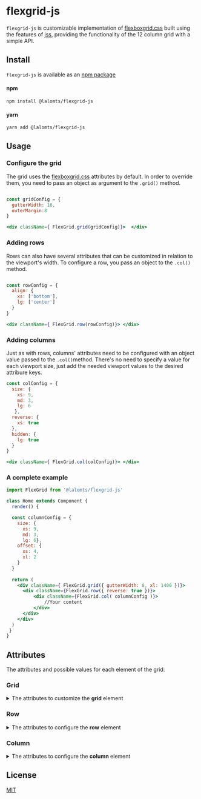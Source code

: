 # flexgrid-js

`flexgrid-js` is customizable implementation of [flexboxgrid.css](https://github.com/evgenyrodionov/flexboxgrid2) built using the features of [jss](https://github.com/cssinjs/jss), providing the functionality of the 12 column grid with a simple API. 


## Install 

`flexgrid-js` is available as an [npm package](https://www.npmjs.com/package/flexgrid-js)
#### npm 
```
npm install @lalomts/flexgrid-js
````

#### yarn 
````
yarn add @lalomts/flexgrid-js
````


## Usage 
### Configure the grid 
The grid uses the [flexboxgrid.css](https://github.com/evgenyrodionov/flexboxgrid2) attributes by default. In order to override them, you need to pass an object as argument to the `.grid()` method. 

```jsx

const gridConfig = { 
  gutterWidth: 16, 
  outerMargin:8 
}

<div className={ FlexGrid.grid(gridConfig)}>  </div> 
````

### Adding rows 
Rows can also have several attributes that can be customized in relation to the viewport's width. To configure a row, you pass an object to the `.col()` method. 

```jsx 

const rowConfig = {
  align: { 
    xs: ['bottom'], 
    lg: ['center']
  }
}

<div className={ FlexGrid.row(rowConfig)}> </div>
```

### Adding columns 
Just as with rows, columns' attributes need to be configured with an object value passed to the `.col()`method. There's no need to specify a value for each viewport size, just add the needed viewport values to the desired attribure keys. 

```jsx
const colConfig = { 
  size: {
    xs: 9, 
    md: 3, 
    lg: 6
   }, 
  reverse: {
    xs: true
  }, 
  hidden: {
    lg: true
  }
}

<div className={ FlexGrid.col(colConfig)}> </div>
````

### A complete example
```jsx 
import FlexGrid from '@lalomts/flexgrid-js'

class Home extends Component {
  render() {

  const columnConfig = { 
    size: { 
      xs: 9,
      md: 3, 
      lg: 6}, 
    offset: {
      xs: 4, 
      xl: 2
    }
  }
  
  return (
    <div className={ FlexGrid.grid({ gutterWidth: 8, xl: 1400 })}> 
      <div className={FlexGrid.row({ reverse: true })}>
          <div className={FlexGrid.col( columnConfig )}>
              //Your content 
          </div>
      </div>
    </div>
  )
 }
}
````



## Attributes 
The attributes and possible values for each element of the grid: 

### Grid
<details> 
  <summary> The attributes to customize the <strong>grid</strong> element </summary>
</br>

| Attribute | Description | Values | Example |
| --- | --- | --- | --- |
| **gutterWidth** | The space between each of the grid's columns | Number | `gutterWidth: 16`|
| **outerMargin** | The margin (left and right) of the container | Number | `outerMargin: 32`|
| **xs** | The min screen width the x small viewport size | Number | ` xs: 0` |
| **sm** | The min screen width the small viewport size | Number | ` sm: 578` |
| **md** | The min screen width the medium viewport size | Number | ` xs: 768` |
| **lg** | The min screen width the large viewport size | Number | ` lg: 992` |
| **xl** | The min screen width the x large viewport size | Number | ` xl: 1250` |
</details> 

### Row
<details> 
  <summary> The attributes to configure the <strong>row</strong> element </summary>
</br>

| Attribute | Description | Values | Example |
| --- | --- | --- | --- |
| **align** | How the elements should be aligned inside a row for a specific viewport size | Array: start, center, end, top, bottom, middle | `align: {xs: ['bottom', 'center', xl: ['start']}`|
| **dist** | How the elements should be distributed inside a row for a specific viewport size | around, between| `dist: { xs: 'around' }`|
| **reverse** | Reverse the order of the elements inside a row | Bool | `reverse: true `|
</details> 


### Column
<details> 
  <summary> The attributes to configure the <strong>column</strong> element </summary>
</br>

| Attribute | Description | Values | Example |
| --- | --- | --- | --- |
| **size** | How many of the grid columns should be used at a specific viewport size| Number: 1-12 | `size: {sm: 6, xl: 8} `|
| **offset** | The offset of a column at a specific viewport size| Number: 1-11 | `offset: {sm: 2, xl: 4} `|
| **reorder** | Forces a column to appear at a different order for a specific viewport size| first, last, initialOrder | `reorder: {sm: 'first', xl: 'initialOrder' } `|
| **hidden** | Hides a column at a specific viewport size | Bool | `hidden: true `|
| **reverse** | Reverse the order of the elements inside a column | Bool | `reverse: true `|
</details> 

## License 
[MIT](LICENSE.md)
